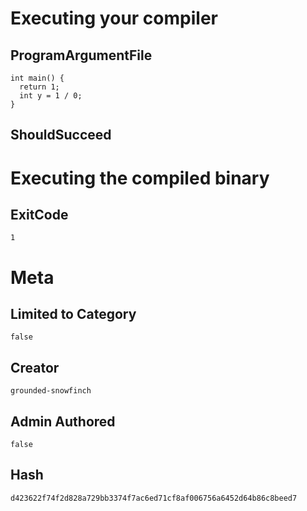 # Executing your compiler

## ProgramArgumentFile

```
int main() {
  return 1;
  int y = 1 / 0;
}
```

## ShouldSucceed

# Executing the compiled binary

## ExitCode

```
1
```

# Meta

## Limited to Category

```
false
```

## Creator

```
grounded-snowfinch
```

## Admin Authored

```
false
```

## Hash

```
d423622f74f2d828a729bb3374f7ac6ed71cf8af006756a6452d64b86c8beed7
```
